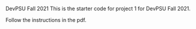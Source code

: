 DevPSU Fall 2021
This is the starter code for project 1 for DevPSU Fall 2021.

Follow the instructions in the pdf.
